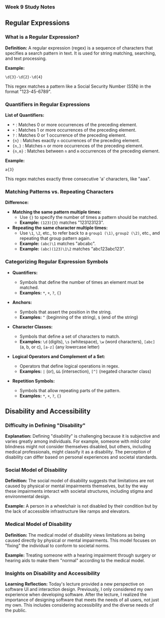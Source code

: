 ### Week 9 Study Notes

## Regular Expressions

### What is a Regular Expression?
**Definition:**
A regular expression (regex) is a sequence of characters that specifies a search pattern in text. It is used for string matching, searching, and text processing.

**Example:**
```regex
\d{3}-\d{2}-\d{4}
```
This regex matches a pattern like a Social Security Number (SSN) in the format "123-45-6789".

### Quantifiers in Regular Expressions
**List of Quantifiers:**
- `*` : Matches 0 or more occurrences of the preceding element.
- `+` : Matches 1 or more occurrences of the preceding element.
- `?` : Matches 0 or 1 occurrence of the preceding element.
- `{n}` : Matches exactly `n` occurrences of the preceding element.
- `{n,}` : Matches `n` or more occurrences of the preceding element.
- `{n,m}` : Matches between `n` and `m` occurrences of the preceding element.

**Example:**
```regex
a{3}
```
This regex matches exactly three consecutive 'a' characters, like "aaa".

### Matching Patterns vs. Repeating Characters
**Difference:**
- **Matching the same pattern multiple times:**
  - Use `{}` to specify the number of times a pattern should be matched.
  - **Example:** `(123){3}` matches "123123123".
- **Repeating the same character multiple times:**
  - Use `\1`, `\2`, etc., to refer back to a `group1 (\1)`, `group2 (\2)`, etc., and repeating that group pattern again.
  - **Example:** `(abc)\1` matches "abcabc".
  - **Example:** `(abc)(123)\1\2` matches "abc123abc123".

### Categorizing Regular Expression Symbols

- **Quantifiers:**
  - Symbols that define the number of times an element must be matched.
  - **Examples:** `*`, `+`, `?`, `{}`

- **Anchors:**
  - Symbols that assert the position in the string.
  - **Examples:** `^` (beginning of the string), `$` (end of the string)

- **Character Classes:**
  - Symbols that define a set of characters to match.
  - **Examples:** `\d` (digits), `\s` (whitespace), `\w` (word characters), `[abc]` (a, b, or c), `[a-z]` (any lowercase letter)

- **Logical Operators and Complement of a Set:**
  - Operators that define logical operations in regex.
  - **Examples:** `|` (or), `&&` (intersection), `[^]` (negated character class)

- **Repetition Symbols:**
  - Symbols that allow repeating parts of the pattern.
  - **Examples:** `*`, `+`, `?`, `{}`

## Disability and Accessibility

### Difficulty in Defining "Disability"
**Explanation:**
Defining "disability" is challenging because it is subjective and varies greatly among individuals. For example, someone with mild color blindness might not consider themselves disabled, but others, including medical professionals, might classify it as a disability. The perception of disability can differ based on personal experiences and societal standards.

### Social Model of Disability
**Definition:**
The social model of disability suggests that limitations are not caused by physical or mental impairments themselves, but by the way these impairments interact with societal structures, including stigma and environmental design.

**Example:**
A person in a wheelchair is not disabled by their condition but by the lack of accessible infrastructure like ramps and elevators.

### Medical Model of Disability
**Definition:**
The medical model of disability views limitations as being caused directly by physical or mental impairments. This model focuses on "fixing" the individual to conform to societal norms.

**Example:**
Treating someone with a hearing impairment through surgery or hearing aids to make them "normal" according to the medical model.

### Insights on Disability and Accessibility
**Learning Reflection:**
Today's lecture provided a new perspective on software UI and interaction design. Previously, I only considered my own experience when developing software. After the lecture, I realized the importance of designing software that meets the needs of all users, not just my own. This includes considering accessibility and the diverse needs of the public.